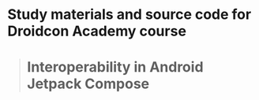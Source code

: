 # Study materials and source code for **Droidcon Academy** course 
> # Interoperability in Android Jetpack Compose 
